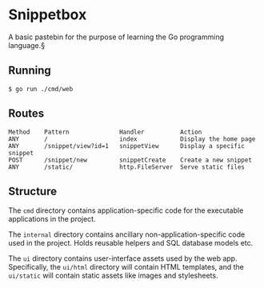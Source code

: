 # Snippetbox

A basic pastebin for the purpose of learning the Go programming language.§

## Running

```
$ go run ./cmd/web
```

## Routes

```
Method    Pattern              Handler          Action
ANY       /                    index            Display the home page
ANY       /snippet/view?id=1   snippetView      Display a specific snippet
POST      /snippet/new         snippetCreate    Create a new snippet     
ANY       /static/             http.FileServer  Serve static files
```

## Structure

The `cmd` directory contains application-specific code for the executable applications in the project.

The `internal` directory contains ancillary non-application-specific code used in the project. Holds reusable helpers and SQL database models etc.

The `ui` directory contains user-interface assets used by the web app. Specifically, the `ui/html` directory will contain HTML templates, and the `ui/static` will contain static assets like images and stylesheets.